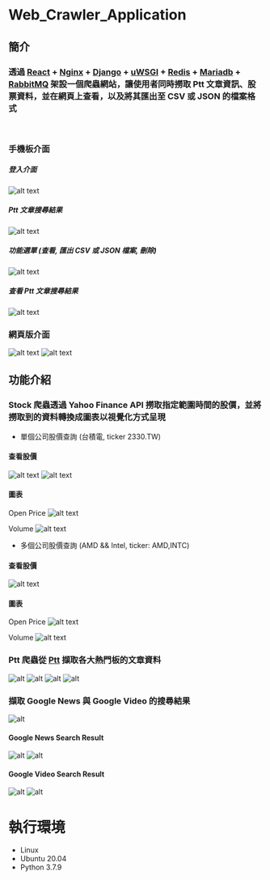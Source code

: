 # Web_Crawler_Application
## 簡介
### 透過 [React](https://zh-hant.reactjs.org/) + [Nginx](https://nginx.org/en/) + [Django](https://www.djangoproject.com/) + [uWSGI](https://uwsgi-docs.readthedocs.io/en/latest/) + [Redis](https://redis.io/) + [Mariadb](https://mariadb.org/) + [RabbitMQ](https://www.rabbitmq.com/) 架設一個爬蟲網站，讓使用者同時撈取 Ptt 文章資訊、股票資料，並在網頁上查看，以及將其匯出至 CSV 或 JSON 的檔案格式
<br>

### 手機板介面
##### 登入介面
![alt text](https://imgur.com/KGEQXP3.png)

##### Ptt 文章搜尋結果
![alt text](https://imgur.com/o1oajyD.png)

##### 功能選單 (查看, 匯出 CSV 或 JSON 檔案, 刪除)
![alt text](https://imgur.com/nYnMdgc.png)

##### 查看 Ptt 文章搜尋結果
![alt text](https://imgur.com/vExOmO0.png)

### 網頁版介面
![alt text](https://imgur.com/dPeROLS.png)
![alt text](https://imgur.com/WXOtH5u.png)

## 功能介紹
### Stock 爬蟲透過 Yahoo Finance API 撈取指定範圍時間的股價，並將撈取到的資料轉換成圖表以視覺化方式呈現

* 單個公司股價查詢 (台積電, ticker 2330.TW)
#### 查看股價
![alt text](https://imgur.com/2yOPOnR.png)
![alt text](https://imgur.com/qZkUGsI.png)

#### 圖表
Open Price
![alt text](https://imgur.com/m4jFlpH.png)

Volume
![alt text](https://imgur.com/fz0hPye.png)


* 多個公司股價查詢 (AMD && Intel, ticker: AMD,INTC)
#### 查看股價
![alt text](https://imgur.com/LfVysn0.png)

#### 圖表
Open Price
![alt text](https://imgur.com/itTfssJ.png)

Volume
![alt text](https://imgur.com/ZEkie2L.png)

### Ptt 爬蟲從 [Ptt](https://www.ptt.cc/bbs/index.html) 擷取各大熱門板的文章資料

![alt](https://imgur.com/T7KviqB.png)
![alt](https://imgur.com/JP85C3A.png)
![alt](https://imgur.com/DfWxXbN.png)
![alt](https://imgur.com/Yybtkpe.png)

### 擷取 Google News 與 Google Video 的搜尋結果

![alt](https://imgur.com/cBOI8HK.png)

#### Google News Search Result
![alt](https://imgur.com/jNRTS7B.png)
![alt](https://imgur.com/LMOuriD.png)

#### Google Video Search Result
![alt](https://imgur.com/UlQjcgg.png)
![alt](https://imgur.com/28zf6MS.png)

# 執行環境
* Linux
* Ubuntu 20.04
* Python 3.7.9
